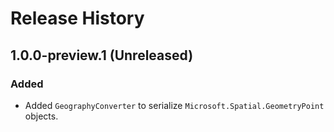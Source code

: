# Release History

## 1.0.0-preview.1 (Unreleased)

### Added

- Added `GeographyConverter` to serialize `Microsoft.Spatial.GeometryPoint` objects.
